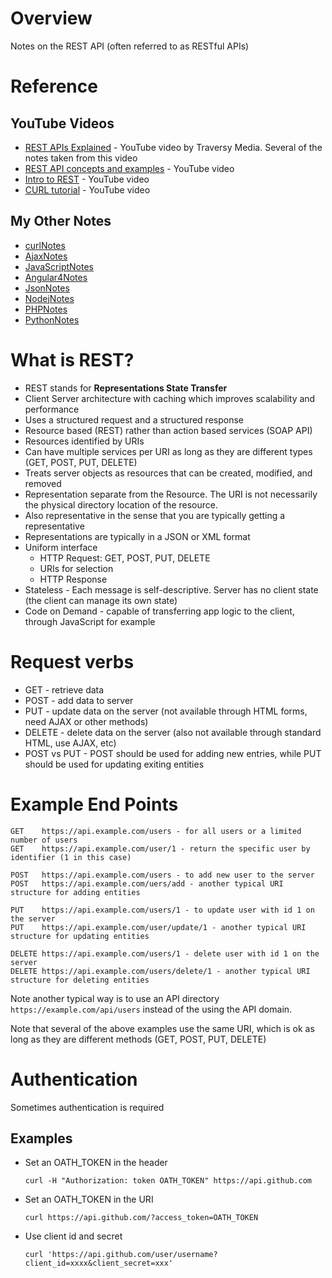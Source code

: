 # Overview

Notes on the REST API (often referred to as RESTful APIs)

# Reference

## YouTube Videos

* [REST APIs Explained](https://www.youtube.com/watch?v=Q-BpqyOT3a8) - YouTube video by Traversy Media.  Several of the notes taken from this video
* [REST API concepts and examples](https://www.youtube.com/watch?v=7YcW25PHnAA) - YouTube video
* [Intro to REST](https://www.youtube.com/watch?v=llpr5924N7E) - YouTube video
* [CURL tutorial](https://www.youtube.com/watch?v=7XUibDYw4mc) - YouTube video

## My Other Notes

* [curlNotes](https://github.com/GitLeeRepo/RestApiNotes/blob/master/curlNotes.md#overview)
* [AjaxNotes](https://github.com/GitLeeRepo/JavaScriptNotes/blob/master/AjaxNotes.md#overview)
* [JavaScriptNotes](https://github.com/GitLeeRepo/JavaScriptNotes/blob/master/JavaScriptNotes.md#overview)
* [Angular4Notes](https://github.com/GitLeeRepo/JavaScriptNotes/blob/master/Angular4Notes.md#overview)
* [JsonNotes](https://github.com/GitLeeRepo/JavaScriptNotes/blob/master/JsonNotes.md#overview)
* [NodejNotes](https://github.com/GitLeeRepo/NodejsNotes/blob/master/NodejNotes.md#overview)
* [PHPNotes](https://github.com/GitLeeRepo/PHPNotes/blob/master/PHPNotes.md#overview)
* [PythonNotes](https://github.com/GitLeeRepo/PythonNotes/blob/master/PythonNotes.md#overview)

# What is REST?

* REST stands for **Representations State Transfer**
* Client Server architecture with caching which improves scalability and performance
* Uses a structured request and a structured response
* Resource based (REST) rather than action based services (SOAP API)
* Resources identified by URIs
* Can have multiple services per URI as long as they are different types (GET, POST, PUT, DELETE)
* Treats server objects as resources that can be created, modified, and removed
* Representation separate from the Resource.  The URI is not necessarily the physical directory location of the resource.
* Also representative  in the sense that you are typically getting a representative 
* Representations are typically in a JSON or XML format
* Uniform interface
  * HTTP Request: GET, POST, PUT, DELETE  
  * URIs for selection  
  * HTTP Response
* Stateless - Each message is self-descriptive.  Server has no client state (the client can manage its own state)
* Code on Demand - capable of transferring app logic to the client, through JavaScript for example

# Request verbs

* GET - retrieve data
* POST - add data to server
* PUT - update data on the server (not available through HTML forms, need AJAX or other methods)
* DELETE - delete data on the server (also not available through standard HTML, use AJAX, etc)
* POST vs PUT - POST should be used for adding new entries, while PUT should be used for updating exiting entities

# Example End Points

```
GET    https://api.example.com/users - for all users or a limited number of users
GET    https://api.example.com/user/1 - return the specific user by identifier (1 in this case)

POST   https://api.example.com/users - to add new user to the server
POST   https://api.example.com/uers/add - another typical URI structure for adding entities

PUT    https://api.example.com/users/1 - to update user with id 1 on the server
PUT    https://api.example.com/user/update/1 - another typical URI structure for updating entities

DELETE https://api.example.com/users/1 - delete user with id 1 on the server
DELETE https://api.example.com/users/delete/1 - another typical URI structure for deleting entities
```
Note another typical way is to use an API directory `https://example.com/api/users` instead of the using the API domain.

Note that several of the above examples use the same URI, which is ok as long as they are different methods (GET, POST, PUT, DELETE)

# Authentication

Sometimes authentication is required

## Examples

* Set an OATH_TOKEN in the header

	```
	curl -H "Authorization: token OATH_TOKEN" https://api.github.com
	```

* Set an OATH_TOKEN in the URI

	```
	curl https://api.github.com/?access_token=OATH_TOKEN
	```

* Use client id and secret

	```
	curl 'https://api.github.com/user/username?client_id=xxxx&client_secret=xxx'
	```
